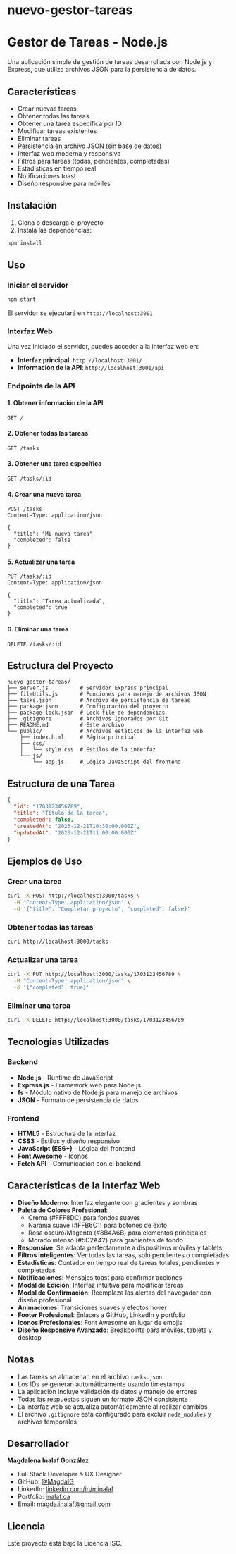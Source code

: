# nuevo-gestor-tareas

# Gestor de Tareas - Node.js

Una aplicación simple de gestión de tareas desarrollada con Node.js y Express, que utiliza archivos JSON para la persistencia de datos.

## Características

- Crear nuevas tareas
- Obtener todas las tareas
- Obtener una tarea específica por ID
- Modificar tareas existentes
- Eliminar tareas
- Persistencia en archivo JSON (sin base de datos)
- Interfaz web moderna y responsiva
- Filtros para tareas (todas, pendientes, completadas)
- Estadísticas en tiempo real
- Notificaciones toast
- Diseño responsive para móviles

## Instalación

1. Clona o descarga el proyecto
2. Instala las dependencias:
```bash
npm install
```

## Uso

### Iniciar el servidor

```bash
npm start
```

El servidor se ejecutará en `http://localhost:3001`

### Interfaz Web

Una vez iniciado el servidor, puedes acceder a la interfaz web en:
- **Interfaz principal**: `http://localhost:3001/`
- **Información de la API**: `http://localhost:3001/api`

### Endpoints de la API

#### 1. Obtener información de la API
```
GET /
```

#### 2. Obtener todas las tareas
```
GET /tasks
```

#### 3. Obtener una tarea específica
```
GET /tasks/:id
```

#### 4. Crear una nueva tarea
```
POST /tasks
Content-Type: application/json

{
  "title": "Mi nueva tarea",
  "completed": false
}
```

#### 5. Actualizar una tarea
```
PUT /tasks/:id
Content-Type: application/json

{
  "title": "Tarea actualizada",
  "completed": true
}
```

#### 6. Eliminar una tarea
```
DELETE /tasks/:id
```

## Estructura del Proyecto

```
nuevo-gestor-tareas/
├── server.js          # Servidor Express principal
├── fileUtils.js       # Funciones para manejo de archivos JSON
├── tasks.json         # Archivo de persistencia de tareas
├── package.json       # Configuración del proyecto
├── package-lock.json  # Lock file de dependencias
├── .gitignore         # Archivos ignorados por Git
├── README.md          # Este archivo
└── public/            # Archivos estáticos de la interfaz web
    ├── index.html     # Página principal
    ├── css/
    │   └── style.css  # Estilos de la interfaz
    └── js/
        └── app.js     # Lógica JavaScript del frontend
```

## Estructura de una Tarea

```json
{
  "id": "1703123456789",
  "title": "Título de la tarea",
  "completed": false,
  "createdAt": "2023-12-21T10:30:00.000Z",
  "updatedAt": "2023-12-21T11:00:00.000Z"
}
```

## Ejemplos de Uso

### Crear una tarea
```bash
curl -X POST http://localhost:3000/tasks \
  -H "Content-Type: application/json" \
  -d '{"title": "Completar proyecto", "completed": false}'
```

### Obtener todas las tareas
```bash
curl http://localhost:3000/tasks
```

### Actualizar una tarea
```bash
curl -X PUT http://localhost:3000/tasks/1703123456789 \
  -H "Content-Type: application/json" \
  -d '{"completed": true}'
```

### Eliminar una tarea
```bash
curl -X DELETE http://localhost:3000/tasks/1703123456789
```

## Tecnologías Utilizadas

### Backend
- **Node.js** - Runtime de JavaScript
- **Express.js** - Framework web para Node.js
- **fs** - Módulo nativo de Node.js para manejo de archivos
- **JSON** - Formato de persistencia de datos

### Frontend
- **HTML5** - Estructura de la interfaz
- **CSS3** - Estilos y diseño responsivo
- **JavaScript (ES6+)** - Lógica del frontend
- **Font Awesome** - Iconos
- **Fetch API** - Comunicación con el backend

## Características de la Interfaz Web

- **Diseño Moderno**: Interfaz elegante con gradientes y sombras
- **Paleta de Colores Profesional**: 
  - Crema (#FFF8DC) para fondos suaves
  - Naranja suave (#FFB6C1) para botones de éxito
  - Rosa oscuro/Magenta (#8B4A6B) para elementos principales
  - Morado intenso (#5D2A42) para gradientes de fondo
- **Responsive**: Se adapta perfectamente a dispositivos móviles y tablets
- **Filtros Inteligentes**: Ver todas las tareas, solo pendientes o completadas
- **Estadísticas**: Contador en tiempo real de tareas totales, pendientes y completadas
- **Notificaciones**: Mensajes toast para confirmar acciones
- **Modal de Edición**: Interfaz intuitiva para modificar tareas
- **Modal de Confirmación**: Reemplaza las alertas del navegador con diseño profesional
- **Animaciones**: Transiciones suaves y efectos hover
- **Footer Profesional**: Enlaces a GitHub, LinkedIn y portfolio
- **Iconos Profesionales**: Font Awesome en lugar de emojis
- **Diseño Responsive Avanzado**: Breakpoints para móviles, tablets y desktop

## Notas

- Las tareas se almacenan en el archivo `tasks.json`
- Los IDs se generan automáticamente usando timestamps
- La aplicación incluye validación de datos y manejo de errores
- Todas las respuestas siguen un formato JSON consistente
- La interfaz web se actualiza automáticamente al realizar cambios
- El archivo `.gitignore` está configurado para excluir `node_modules` y archivos temporales

## Desarrollador

**Magdalena Inalaf González**
- Full Stack Developer & UX Designer
- GitHub: [@MagdaIG](https://github.com/MagdaIG)
- LinkedIn: [linkedin.com/in/minalaf](https://www.linkedin.com/in/minalaf/)
- Portfolio: [inalaf.ca](https://inalaf.ca/)
- Email: magda.inalaf@gmail.com

## Licencia

Este proyecto está bajo la Licencia ISC.
